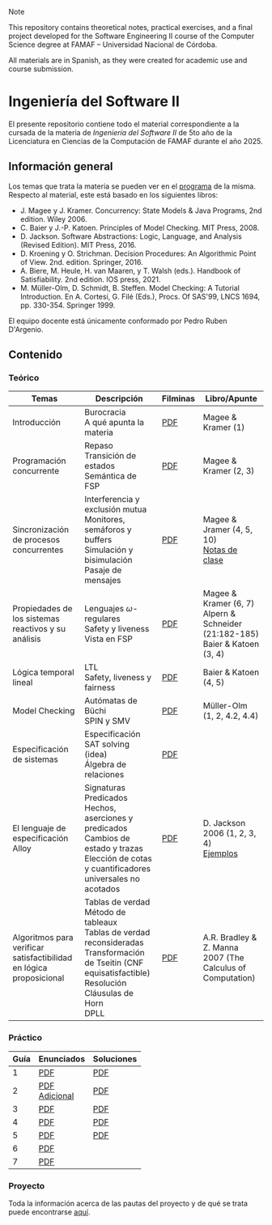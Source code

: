 > [!note]
> This repository contains theoretical notes, practical exercises, and a final project developed for the Software Engineering II course of the Computer Science degree at FAMAF – Universidad Nacional de Córdoba.
>
> All materials are in Spanish, as they were created for academic use and course submission.

# Ingeniería del Software II

El presente repositorio contiene todo el material correspondiente a la cursada de la materia de _Ingeniería del Software II_ de 5to año de la Licenciatura en Ciencias de la Computación de FAMAF durante el año 2025.

## Información general

Los temas que trata la materia se pueden ver en el [programa](./information/study_program.pdf) de la misma. Respecto al material, este está basado en los siguientes libros:

- J. Magee y J. Kramer. Concurrency: State Models & Java Programs, 2nd edition. Wiley 2006.
- C. Baier y J.-P. Katoen. Principles of Model Checking. MIT Press, 2008.
- D. Jackson. Software Abstractions: Logic, Language, and Analysis (Revised Edition). MIT Press, 2016.
- D. Kroening y O. Strichman. Decision Procedures: An Algorithmic Point of View. 2nd. edition. Springer, 2016.
- A. Biere, M. Heule, H. van Maaren, y T. Walsh (eds.). Handbook of Satisfiability. 2nd edition. IOS press, 2021.
- M. Müller-Olm, D. Schmidt, B. Steffen. Model Checking: A Tutorial Introduction. En A. Cortesi, G. Filé (Eds.), Procs. Of SAS'99, LNCS 1694, pp. 330-354. Springer 1999.

El equipo docente está únicamente conformado por Pedro Ruben D'Argenio.

## Contenido

### Teórico

<div align="center">

| Temas                                                               | Descripción                                                                                                                                                                                       | Filminas                                                                        | Libro/Apunte                                                                                      |
| ------------------------------------------------------------------- | ------------------------------------------------------------------------------------------------------------------------------------------------------------------------------------------------- | ------------------------------------------------------------------------------- | ------------------------------------------------------------------------------------------------- |
| Introducción                                                        | Burocracia <br /> A qué apunta la materia                                                                                                                                                         | [PDF](./theory/slides/01-introduction.pdf)                                      | Magee & Kramer (1)                                                                                |
| Programación concurrente                                            | Repaso <br /> Transición de estados <br /> Semántica de FSP                                                                                                                                       | [PDF](./theory/slides/02-concurrent_programming.pdf)                            | Magee & Kramer (2, 3)                                                                             |
| Sincronización de procesos concurrentes                             | Interferencia y exclusión mutua <br /> Monitores, semáforos y buffers <br /> Simulación y bisimulación <br /> Pasaje de mensajes                                                                  | [PDF](./theory/slides/03-concurrent_programs_synchronization.pdf)               | Magee & Jramer (4, 5, 10) <br /> [Notas de clase](./theory/notes/simulation_and_bisimulation.pdf) |
| Propiedades de los sistemas reactivos y su análisis                 | Lenguajes $\omega$-regulares <br /> Safety y liveness <br /> Vista en FSP                                                                                                                         | [PDF](./theory/slides/04-properties_of_reactive_systems_and_their_analysis.pdf) | Magee & Kramer (6, 7) <br /> Alpern & Schneider (21:182-185) <br /> Baier & Katoen (3, 4)         |
| Lógica temporal lineal                                              | LTL <br /> Safety, liveness y fairness                                                                                                                                                            | [PDF](./theory/slides/05-linear_temporal_logic.pdf)                             | Baier & Katoen (4, 5)                                                                             |
| Model Checking                                                      | Autómatas de Büchi <br /> SPIN y SMV                                                                                                                                                              | [PDF](./theory/slides/06-model_checking.pdf)                                    | Müller-Olm (1, 2, 4.2, 4.4)                                                                       |
| Especificación de sistemas                                          | Especificación <br /> SAT solving (idea) <br /> Álgebra de relaciones                                                                                                                             | [PDF](./theory/slides/07-system_specification.pdf)                              |                                                                                                   |
| El lenguaje de especificación Alloy                                 | Signaturas <br /> Predicados <br /> Hechos, aserciones y predicados <br /> Cambios de estado y trazas <br /> Elección de cotas y cuantificadores universales no acotados                          | [PDF](./theory/slides/08-alloy.pdf)                                             | D. Jackson 2006 (1, 2, 3, 4) <br /> [Ejemplos](./theory/examples/alloy/)                          |
| Algoritmos para verificar satisfactibilidad en lógica proposicional | Tablas de verdad <br /> Método de tableaux <br /> Tablas de verdad reconsideradas <br /> Transformación de Tseitin (CNF equisatisfactible) <br /> Resolución <br /> Cláusulas de Horn <br /> DPLL | [PDF](./theory/slides/09-sat_solving.pdf)                                       | A.R. Bradley & Z. Manna 2007 (The Calculus of Computation)                                        |

</div>

### Práctico

<div align="center">

| Guía | Enunciados                                                                                   | Soluciones                          |
| ---- | -------------------------------------------------------------------------------------------- | ----------------------------------- |
| 1    | [PDF](./exercises/statements/01.pdf)                                                         | [PDF](./exercises/solutions/01.pdf) |
| 2    | [PDF](./exercises/statements/02.pdf) <br /> [Adicional](./exercises/statements/02-extra.pdf) | [PDF](./exercises/solutions/02.pdf) |
| 3    | [PDF](./exercises/statements/03.pdf)                                                         | [PDF](./exercises/solutions/03.pdf) |
| 4    | [PDF](./exercises/statements/04.pdf)                                                         | [PDF](./exercises/solutions/04.pdf) |
| 5    | [PDF](./exercises/statements/05.pdf)                                                         | [PDF](./exercises/solutions/05.pdf) |
| 6    | [PDF](./exercises/statements/06.pdf)                                                         |                                     |
| 7    | [PDF](./exercises/statements/07.pdf)                                                         |                                     |

</div>

### Proyecto

Toda la información acerca de las pautas del proyecto y de qué se trata puede encontrarse [aquí](./information/project_presentation.pdf).
